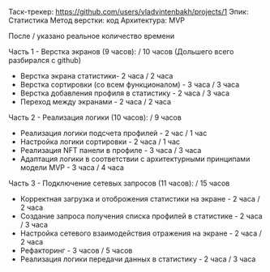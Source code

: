 Таск-трекер: https://github.com/users/vladvintenbakh/projects/1
Эпик: Статистика
Метод верстки: код
Архитектура: MVP

После / указано реальное количество времени

Часть 1 - Верстка экранов (9 часов): / 10 часов (Дольшего всего разбирался с github)
* Верстка экрана статистики- 2 часа / 2 часа
* Верстка сортировки (со всем функционалом) - 3 часа / 3 часа 
* Верстка добавления профиля в статистику - 2 часа / 3 часа
* Переход между экранами - 2 часа / 2 часа

Часть 2 - Реализация логики (10 часов): / 9 часов
* Реализация логики подсчета профилей - 2 час / 1 час
* Настройка логики сортировки - 2 часа / 1 час
* Реализация NFT панели в профиле - 3 часа / 3 часа
* Адаптация логики в соответствии с архитектурными принципами модели MVP - 3 часа / 4 часа

Часть 3 - Подключение сетевых запросов (11 часов): / 15 часов
* Корректная загрузка и отоброжения статистики на экране - 2 часа / 2 часа
* Создание запроса получения списка профилей в статистике - 2 часа / 3 часа
* Настройка сетевого взаимодействия отражения на экране - 2 часа / 2 часа
* Рефакторинг - 3 часов / 5 часов
* Реализация логики передачи данных в статистику - 2 часа / 3 часа
